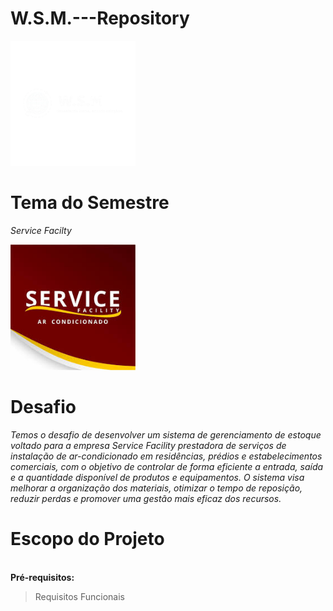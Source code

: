 # W.S.M.---Repository

<div align="left">
<img src="https://github.com/WSM2025/W.S.M.---Repository/blob/main/images/logo%20principal_branca.png" width="200px"/>
</div>

# Tema do Semestre
*Service Facilty*

<div align="left">
<img src="https://github.com/WSM2025/W.S.M.---Repository/blob/main/images/svfac.png" width="200px"/>
</div>

# Desafio
*Temos o desafio de desenvolver um sistema de gerenciamento de estoque voltado para a empresa Service Facility prestadora de serviços de instalação de ar-condicionado em residências, prédios e estabelecimentos comerciais, com o objetivo de controlar de forma eficiente a entrada, saída e a quantidade disponível de produtos e equipamentos. O sistema visa melhorar a organização dos materiais, otimizar o tempo de reposição, reduzir perdas e promover uma gestão mais eficaz dos recursos.*

# Escopo do Projeto

<br>**Pré-requisitos:**<br>

>Requisitos Funcionais
